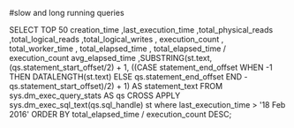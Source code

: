 #slow and long running queries

SELECT TOP 50 creation_time 
        ,last_execution_time
        ,total_physical_reads
        ,total_logical_reads 
        ,total_logical_writes
        , execution_count
        , total_worker_time
        , total_elapsed_time
        , total_elapsed_time / execution_count avg_elapsed_time
        ,SUBSTRING(st.text, (qs.statement_start_offset/2) + 1,
         ((CASE statement_end_offset
          WHEN -1 THEN DATALENGTH(st.text)
          ELSE qs.statement_end_offset END
            - qs.statement_start_offset)/2) + 1) AS statement_text
FROM sys.dm_exec_query_stats AS qs
CROSS APPLY sys.dm_exec_sql_text(qs.sql_handle) st
where last_execution_time > '18 Feb 2016'
ORDER BY total_elapsed_time / execution_count DESC;
